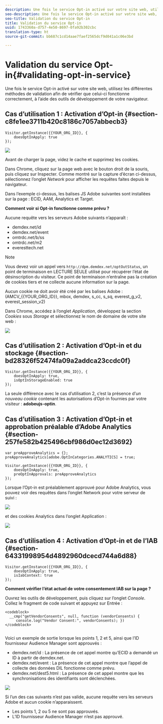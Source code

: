 ```yaml
---
description: Une fois le service Opt-in activé sur votre site web, utilisez les différentes méthodes de validation afin de vérifier que celui-ci fonctionne correctement, à l’aide des outils de développement de votre navigateur.
seo-description: Une fois le service Opt-in activé sur votre site web, utilisez les différentes méthodes de validation afin de vérifier que celui-ci fonctionne correctement, à l’aide des outils de développement de votre navigateur.
seo-title: Validation du service Opt-in
title: Validation du service Opt-in
uuid: 1743360a-d757-4e50-8697-0fa92b302cbc
translation-type: ht
source-git-commit: bb687c1cd14aae7faef2565dcf9d041a1c06e3bd

---
```



# Validation du service Opt-in{#validating-opt-in-service}

Une fois le service Opt-in activé sur votre site web, utilisez les différentes méthodes de validation afin de vérifier que celui-ci fonctionne correctement, à l’aide des outils de développement de votre navigateur.

## Cas d’utilisation 1 : Activation d’Opt-in {#section-c8fe1ee3711b420c8186c7057abbecb3}

```
Visitor.getInstance({{YOUR_ORG_ID}}, { 
    doesOptInApply: true 
});
```

![](assets/use_case_1_1.png)

Avant de charger la page, videz le cache et supprimez les cookies.

Dans Chrome, cliquez sur la page web avec le bouton droit de la souris, puis cliquez sur Inspecter. Comme montré sur la capture d’écran ci-dessus, sélectionnez l’onglet *Network* pour afficher les requêtes faites depuis le navigateur.

Dans l’exemple ci-dessus, les balises JS Adobe suivantes sont installées sur la page : ECID, AAM, Analytics et Target.

**Comment voir si Opt-in fonctionne comme prévu ?**

Aucune requête vers les serveurs Adobe suivants n’apparaît :

* demdex.net/id
* demdex.net/event
* omtrdc.net/b/ss
* omtrdc.net/m2
* everesttech.net

>[!NOTE]
>
>Vous devez voir un appel vers `http://dpm.demdex.net/optOutStatus`, un point de terminaison en LECTURE SEULE utilisé pour récupérer l’état de désinscription du visiteur. Ce point de terminaison n’entraîne pas la création de cookies tiers et ne collecte aucune information sur la page.

Aucun cookie ne doit avoir été créé par les balises Adobe : (AMCV_{{YOUR_ORG_ID}}, mbox, demdex, s_cc, s_sq, everest_g_v2, everest_session_v2)

Dans Chrome, accédez à l’onglet *Application*, développez la section *Cookies* sous *Storage* et sélectionnez le nom de domaine de votre site web :

![](assets/use_case_1_2.png)

## Cas d’utilisation 2 : Activation d’Opt-in et du stockage {#section-bd28326f52474fa09a2addca23ccdc0f}

```
Visitor.getInstance({{YOUR_ORG_ID}}, { 
    doesOptInApply: true, 
    isOptInStorageEnabled: true 
});
```

La seule différence avec le cas d’utilisation 2, c’est la présence d’*un nouveau cookie* contenant les autorisations d’Opt-in fournies par votre visiteur : **adobeujs-optin**.

## Cas d’utilisation 3 : Activation d’Opt-in et approbation préalable d’Adobe Analytics {#section-257fe582b425496cbf986d0ec12d3692}

```
var preApproveAnalytics = {}; 
preApproveAnalytics[adobe.OptInCategories.ANALYTICS] = true;

Visitor.getInstance({{YOUR_ORG_ID}}, { 
    doesOptInApply: true, 
    preOptInApprovals: preApproveAnalytics 
});
```

Lorsque l’Opt-in est préalablement approuvé pour Adobe Analytics, vous pouvez voir des requêtes dans l’onglet Network pour votre serveur de suivi :

![](assets/use_case_3_1.png)

et des cookies Analytics dans l’onglet Application :

![](assets/use_case_3_2.png)

## Cas d’utilisation 4 : Activation d’Opt-in et de l’IAB {#section-64331998954d4892960dcecd744a6d88}

```
Visitor.getInstance({{YOUR_ORG_ID}}, { 
    doesOptInApply: true, 
    isIabContext: true 
});
```

**Comment vérifier l’état actuel de votre consentement IAB sur la page ?**

Ouvrez les outils de développement, puis cliquez sur l’onglet *Console*. Collez le fragment de code suivant et appuyez sur Entrée :

```
<codeblock>
  __cmp("getVendorConsents", null, function (vendorConsents) { 
     console.log("Vendor Consent:", vendorConsents); }) 
</codeblock>  
  
```

Voici un exemple de sortie lorsque les points 1, 2 et 5, ainsi que l’ID fournisseur Audience Manager sont approuvés :

* demdex.net/id : La présence de cet appel montre qu’ECID a demandé un ID à partir de demdex.net.
* demdex.net/event : La présence de cet appel montre que l’appel de collecte des données DIL fonctionne comme prévu.
* demdex.net/dest5.html : La présence de cet appel montre que les synchronisations des identifiants sont déclenchées.

![](assets/use_case_4_1.png)

Si l’un des cas suivants n’est pas valide, aucune requête vers les serveurs Adobe et aucun cookie n’apparaissent.

* Les points 1, 2 ou 5 ne sont pas approuvés.
* L’ID fournisseur Audience Manager n’est pas approuvé.